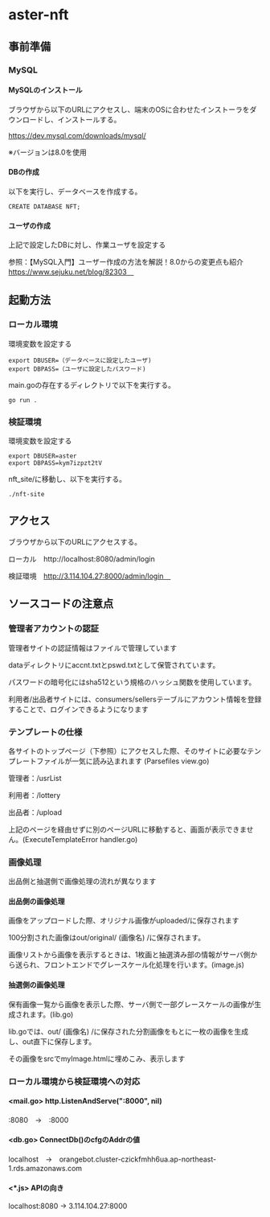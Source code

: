 # aster-nft

## 事前準備

### MySQL

#### MySQLのインストール

ブラウザから以下のURLにアクセスし、端末のOSに合わせたインストーラをダウンロードし、インストールする。

https://dev.mysql.com/downloads/mysql/

※バージョンは8.0を使用

#### DBの作成

以下を実行し、データベースを作成する。

```
CREATE DATABASE NFT;
```

#### ユーザの作成

上記で設定したDBに対し、作業ユーザを設定する

参照：【MySQL入門】ユーザー作成の方法を解説！8.0からの変更点も紹介　https://www.sejuku.net/blog/82303　

## 起動方法

### ローカル環境

環境変数を設定する
```
export DBUSER=（データベースに設定したユーザ)
export DBPASS=（ユーザに設定したパスワード)
```

main.goの存在するディレクトリで以下を実行する。

```
go run .
```

### 検証環境

環境変数を設定する
```
export DBUSER=aster
export DBPASS=kym7izpzt2tV
```

nft_site/に移動し、以下を実行する。

```
./nft-site
```

## アクセス

ブラウザから以下のURLにアクセスする。

ローカル　http://localhost:8080/admin/login　

検証環境　http://3.114.104.27:8000/admin/login　


## ソースコードの注意点
### 管理者アカウントの認証

管理者サイトの認証情報はファイルで管理しています

dataディレクトリにaccnt.txtとpswd.txtとして保管されています。

パスワードの暗号化にはsha512という規格のハッシュ関数を使用しています。

利用者/出品者サイトには、consumers/sellersテーブルにアカウント情報を登録することで、ログインできるようになります

### テンプレートの仕様

各サイトのトップページ（下参照）にアクセスした際、そのサイトに必要なテンプレートファイルが一気に読み込まれます (Parsefiles view.go)

管理者：/usrList

利用者：/lottery

出品者：/upload

上記のページを経由せずに別のページURLに移動すると、画面が表示できません。(ExecuteTemplateError handler.go)

### 画像処理

出品側と抽選側で画像処理の流れが異なります

#### 出品側の画像処理

画像をアップロードした際、オリジナル画像がuploaded/に保存されます

100分割された画像はout/original/ (画像名) /に保存されます。

画像リストから画像を表示するときは、1枚画と抽選済み部の情報がサーバ側から送られ、フロントエンドでグレースケール化処理を行います。(image.js)

#### 抽選側の画像処理

保有画像一覧から画像を表示した際、サーバ側で一部グレースケールの画像が生成されます。(lib.go)

lib.goでは、out/ (画像名) /に保存された分割画像をもとに一枚の画像を生成し、out直下に保存します。

その画像をsrcでmyImage.htmlに埋めこみ、表示します

### ローカル環境から検証環境への対応

#### <mail.go> http.ListenAndServe(":8000", nil)

 :8080　→　:8000

#### <db.go> ConnectDb()のcfgのAddrの値

localhost　→　orangebot.cluster-czickfmhh6ua.ap-northeast-1.rds.amazonaws.com

#### <*.js> APIの向き

localhost:8080 → 3.114.104.27:8000










